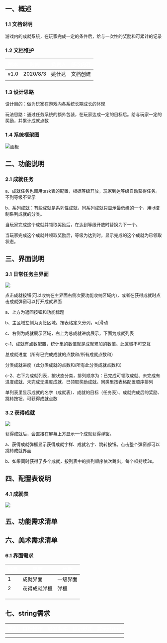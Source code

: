 

##  一、概述
### 1.1 文档说明
游戏内的成就系统，在玩家完成一定的条件后，给与一次性的奖励和可累计的记录



### 1.2 文档维护
| <font style="color:white;">版本</font> | <font style="color:white;">时间</font> | <font style="color:white;">负责人</font> | <font style="color:white;">修改内容</font> |
| :---: | :---: | :---: | :--- |
| <font style="color:black;">v1.0</font> | <font style="color:black;">2020/8/3</font> | 姚仕达 | <font style="color:black;">文档创建</font> |
| | | | |


### 1.3 设计思路
设计目的：做为玩家在游戏内各系统长期成长的体现

玩法思路：通过任务系统的额外包装，在玩家达成一定的目标后。给与玩家一定的奖励，并累计成就点数



### 1.4 系统框架图


![画板](https://cdn.nlark.com/yuque/0/2024/jpeg/43733777/1722927472297-1e69df9a-8e9b-40fe-b7fb-3c5342d4dec7.jpeg)



## 二、功能说明
### 2.1 成就任务
a、成就任务也调用task表的配置，根据等级开放，玩家到达等级自动获得任务。不到等级不显示

b、系列成就：有些成就是系列性成就，同系列成就只显示最低级的一个，用id控制系列成就的分类。

当玩家完成这个成就并领取奖励后，在达到等级开放时替换为下一个。

当玩家完成这个成就并领取奖励后，等级为达到时，显示完成的这个成就为已领取状态。



## 三、界面说明
### 3.1 日常任务主界面
![](https://cdn.nlark.com/yuque/0/2024/png/43733777/1722674845167-91cf3deb-2046-43e8-a3ec-b0d65624e269.png)

点击成就按钮(可以收纳在主界面右侧次要功能收纳区域内)，或者在获得成就时点击成就弹窗可以打开成就界面

a、上方为返回按钮和功能标题

b、主区域左侧为页签区域。按表格定义分列，可滑动

c、右侧为成就展示区域，右上为总成就进度展示，下面为成就列表

c-1、成就有点数配置，统计里的数值就是成就累加的数值。此区域不可交互

总成就进度（所有已完成成就的点数和/所有成就点数和）

分类成就进度（此分类成就的点数和/所有此分类成就点数和）

c-2、右下为成就列表，按状态分类，排列顺序为：已完成可领取成就、未完成有进度成就、未完成无进度成就、已领取奖励成就。同类里按表格配置顺序排列

单列表里显示成就的名字（成就表）、成就的目标（任务表）、成就完成后的奖励、跳转按钮、可获得成就点数



### 3.2 获得成就
![](https://cdn.nlark.com/yuque/0/2024/png/43733777/1722848343889-b7b6bd6d-0ca5-4574-a125-a7f4aef7db9b.png)

获得成就后，会直接在屏幕上方显示一个成就获得弹窗。

a、获得成就弹框显示获得成就字样、成就名字、跳转按钮。点击整个弹窗都可以跳转成就界面

b、如果同时获得了多个成就，按列表中的排列顺序依次跳出，每个框持续3s。



## 四、配置表说明
### 4.1 成就表
![](https://cdn.nlark.com/yuque/0/2024/png/43733777/1722926125213-849fb8cf-6ec2-4e08-b6b2-74bfae0d393e.png)





## 五、功能需求清单




## 六、美术需求清单
### 6.1 界面需求
| **<font style="color:white;">编号</font>** | **<font style="color:white;">界面</font>** | **<font style="color:white;">性质</font>** |
| --- | --- | --- |
| 1 | 成就界面 | <font style="color:black;">一级界面</font> |
| 2 | 获得成就弹框 | 弹框 |
| | | |
| | | |
| | | |




## 七、string需求
| **<font style="color:white;">类别</font>** | **<font style="color:white;">目标操作</font>** | **<font style="color:white;">触发条件</font>** | **<font style="color:white;">提示形式</font>** | **<font style="color:white;">提示string</font>** |
| :---: | :---: | :---: | :---: | :---: |
| | | | | |
| | | | | |






















